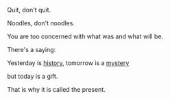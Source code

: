 Quit, don't  quit.

Noodles, don't noodles.

You are too concerned with what was and what will be.

There's a saying:

Yesterday is [history](/ˈhɪstri/), tomorrow is a [mystery](/ˈmɪstəri/)

but today is a gift.

That is why it is called the present.

